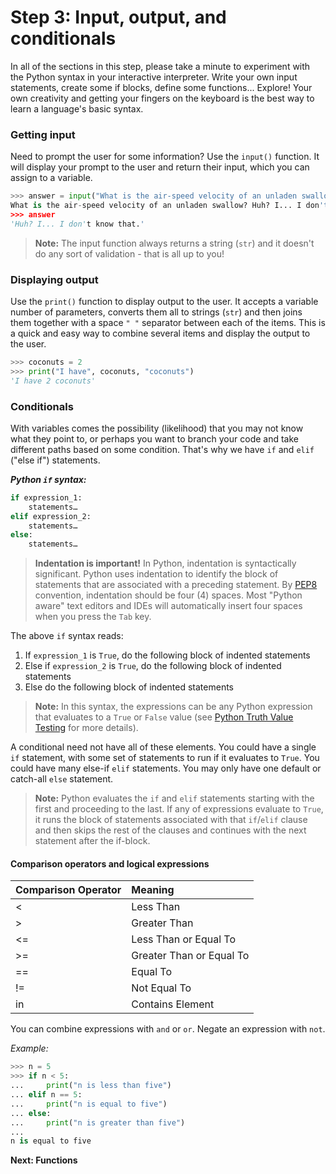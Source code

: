 # Step 3: Input, output, and conditionals

In all of the sections in this step, please take a minute to experiment with the Python syntax in your interactive interpreter.  Write your own input statements, create some if blocks, define some functions... Explore! Your own creativity and getting your fingers on the keyboard is the best way to learn a language's basic syntax.

### Getting input

Need to prompt the user for some information?  Use the `input()` function.  It will display your prompt to the user and return their input, which you can assign to a variable.

```python
>>> answer = input("What is the air-speed velocity of an unladen swallow? ")
What is the air-speed velocity of an unladen swallow? Huh? I... I don't know that.
>>> answer
'Huh? I... I don't know that.'
```

> **Note:** The input function always returns a string (`str`) and it doesn't do any sort of validation - that is all up to you!

### Displaying output

Use the `print()` function to display output to the user. It accepts a variable number of parameters, converts them all to strings (`str`) and then joins them together with a space `" "` separator between each of the items.  This is a quick and easy way to combine several items and display the output to the user.

```python
>>> coconuts = 2
>>> print("I have", coconuts, "coconuts")
'I have 2 coconuts'
```

### Conditionals

With variables comes the possibility (likelihood) that you may not know what they point to, or perhaps you want to branch your code and take different paths based on some condition. That's why we have `if` and `elif` ("else if") statements.

_**Python `if` syntax:**_

```python
if expression_1:
    statements…
elif expression_2:
    statements…
else:
    statements…
```

> **Indentation is important!**  In Python, indentation is syntactically significant. Python uses indentation to identify the block of statements that are associated with a preceding statement. By [PEP8](https://www.python.org/dev/peps/pep-0008/) convention, indentation should be four (4) spaces. Most "Python aware" text editors and IDEs will automatically insert four spaces when you press the `Tab` key.

The above `if` syntax reads:

1. If `expression_1` is `True`, do the following block of indented statements
2. Else if `expression_2` is `True`, do the following block of indented statements
3. Else do the following block of indented statements

> **Note:** In this syntax, the expressions can be any Python expression that evaluates to a `True` or `False` value (see [Python Truth Value Testing](https://docs.python.org/2/library/stdtypes.html#truth-value-testing) for more details).

A conditional need not have all of these elements. You could have a single `if` statement, with some set of statements to run if it evaluates to `True`. You could have many else-if `elif` statements. You may only have one default or catch-all `else` statement.

> **Note:** Python evaluates the `if` and `elif` statements starting with the first and proceeding to the last. If any of expressions evaluate to `True`, it runs the block of statements associated with that `if`/`elif` clause and then skips the rest of the clauses and continues with the next statement after the if-block.

#### Comparison operators and logical expressions

| Comparison Operator | Meaning                  |
|:--------------------|:-------------------------|
| <                   | Less Than                |
| >                   | Greater Than             |
| <=                  | Less Than or Equal To    |
| >=                  | Greater Than or Equal To |
| ==                  | Equal To                 |
| !=                  | Not Equal To             |
| in                  | Contains Element         |

You can combine expressions with `and` or `or`. Negate an expression with `not`.

_Example:_

```python
>>> n = 5
>>> if n < 5:
...     print("n is less than five")
... elif n == 5:
...     print("n is equal to five")
... else:
...     print("n is greater than five")
...
n is equal to five
```

**Next: Functions**
